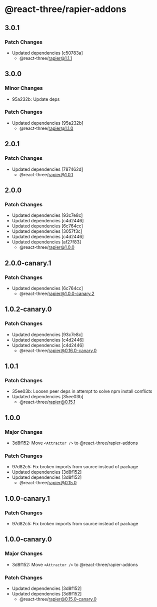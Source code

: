 # @react-three/rapier-addons

## 3.0.1

### Patch Changes

- Updated dependencies [c50783a]
  - @react-three/rapier@1.1.1

## 3.0.0

### Minor Changes

- 95a232b: Update deps

### Patch Changes

- Updated dependencies [95a232b]
  - @react-three/rapier@1.1.0

## 2.0.1

### Patch Changes

- Updated dependencies [787462d]
  - @react-three/rapier@1.0.1

## 2.0.0

### Patch Changes

- Updated dependencies [93c7e8c]
- Updated dependencies [c4d2446]
- Updated dependencies [6c764cc]
- Updated dependencies [3057f3c]
- Updated dependencies [c4d2446]
- Updated dependencies [af27f83]
  - @react-three/rapier@1.0.0

## 2.0.0-canary.1

### Patch Changes

- Updated dependencies [6c764cc]
  - @react-three/rapier@1.0.0-canary.2

## 1.0.2-canary.0

### Patch Changes

- Updated dependencies [93c7e8c]
- Updated dependencies [c4d2446]
- Updated dependencies [c4d2446]
  - @react-three/rapier@0.16.0-canary.0

## 1.0.1

### Patch Changes

- 35ee03b: Loosen peer deps in attempt to solve npm install conflicts
- Updated dependencies [35ee03b]
  - @react-three/rapier@0.15.1

## 1.0.0

### Major Changes

- 3d8f152: Move `<Attractor />` to @react-three/rapier-addons

### Patch Changes

- 97d82c5: Fix broken imports from source instead of package
- Updated dependencies [3d8f152]
- Updated dependencies [3d8f152]
  - @react-three/rapier@0.15.0

## 1.0.0-canary.1

### Patch Changes

- 97d82c5: Fix broken imports from source instead of package

## 1.0.0-canary.0

### Major Changes

- 3d8f152: Move `<Attractor />` to @react-three/rapier-addons

### Patch Changes

- Updated dependencies [3d8f152]
- Updated dependencies [3d8f152]
  - @react-three/rapier@0.15.0-canary.0
